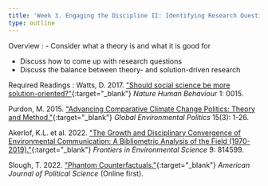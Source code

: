 ```yaml
---
title: 'Week 3. Engaging the Discipline II: Identifying Research Questions (Sep 10)'
type: outline
---
```


Overview
: - Consider what a theory is and what it is good for
  - Discuss how to come up with research questions
  - Discuss the balance between theory- and solution-driven research

Required Readings
: Watts, D. 2017. ["Should social science be more solution-oriented?"](https://doi.org/10.1038/s41562-016-0015){:target="_blank"} _Nature Human Behaviour_ 1: 0015.

  Purdon, M. 2015. ["Advancing Comparative Climate Change Politics: Theory and Method."](https://doi.org/10.1162/GLEP_e_00309){:target="_blank"} _Global Environmental Politics_ 15(3): 1-26.
  
  Akerlof, K.L. et al. 2022. ["The Growth and Disciplinary Convergence of Environmental Communication: A Bibliometric Analysis of the Field (1970-2019)."](https://doi.org/10.3389/fenvs.2021.814599){:target="_blank"} _Frontiers in Environmental Science_ 9: 814599.
  
  Slough, T. 2022. ["Phantom Counterfactuals."](https://doi.org/10.1111/ajps.12715){:target="_blank"} _American Journal of Political Science_ (Online first).
